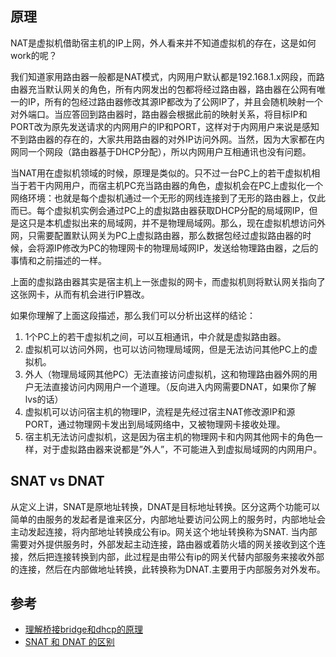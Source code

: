 ## 原理

NAT是虚拟机借助宿主机的IP上网，外人看来并不知道虚拟机的存在，这是如何work的呢？

我们知道家用路由器一般都是NAT模式，内网用户默认都是192.168.1.x网段，而路由器充当默认网关的角色，所有内网发出的包都将经过路由器，路由器在公网有唯一的IP，所有的包经过路由器修改其源IP都改为了公网IP了，并且会随机映射一个对外端口。当应答回到路由器时，路由器会根据此前的映射关系，将目标IP和PORT改为原先发送请求的内网用户的IP和PORT，这样对于内网用户来说是感知不到路由器的存在的，大家共用路由器的对外IP访问外网。当然，因为大家都在内网同一个网段（路由器基于DHCP分配），所以内网用户互相通讯也没有问题。

当NAT用在虚拟机领域的时候，原理是类似的。只不过一台PC上的若干虚拟机相当于若干内网用户，而宿主机PC充当路由器的角色，虚拟机会在PC上虚拟化一个网络环境：也就是每个虚拟机通过一个无形的网线连接到了无形的路由器上，仅此而已。每个虚拟机实例会通过PC上的虚拟路由器获取DHCP分配的局域网IP，但是这只是本机虚拟出来的局域网，并不是物理局域网。那么，现在虚拟机想访问外网，只需要配置默认网关为PC上虚拟路由器，那么数据包经过虚拟路由器的时候，会将源IP修改为PC的物理网卡的物理局域网IP，发送给物理路由器，之后的事情和之前描述的一样。

上面的虚拟路由器其实是宿主机上一张虚拟的网卡，而虚拟机则将默认网关指向了这张网卡，从而有机会进行IP篡改。

如果你理解了上面这段描述，那么我们可以分析出这样的结论：

1. 1个PC上的若干虚拟机之间，可以互相通讯，中介就是虚拟路由器。
2. 虚拟机可以访问外网，也可以访问物理局域网，但是无法访问其他PC上的虚拟机。
3. 外人（物理局域网其他PC）无法直接访问虚拟机，这和物理路由器外网的用户无法直接访问内网用户一个道理。（反向进入内网需要DNAT，如果你了解lvs的话）
4. 虚拟机可以访问宿主机的物理IP，流程是先经过宿主NAT修改源IP和源PORT，通过物理网卡发出到局域网络中，又被物理网卡接收处理。
5. 宿主机无法访问虚拟机，这是因为宿主机的物理网卡和内网其他网卡的角色一样，对于虚拟路由器来说都是”外人”，不可能进入到虚拟局域网的内网用户。

## SNAT vs DNAT

从定义上讲，SNAT是原地址转换，DNAT是目标地址转换。区分这两个功能可以简单的由服务的发起者是谁来区分，内部地址要访问公网上的服务时，内部地址会主动发起连接，将内部地址转换成公有ip。网关这个地址转换称为SNAT. 当内部需要对外提供服务时，外部发起主动连接，路由器或着防火墙的网关接收到这个连接，然后把连接转换到内部，此过程是由带公有ip的网关代替内部服务来接收外部的连接，然后在内部做地址转换，此转换称为DNAT.主要用于内部服务对外发布。

## 参考

- [理解桥接bridge和dhcp的原理](https://yuerblog.cc/2017/01/22/understand-bridge-and-dhcp/)
- [SNAT 和 DNAT 的区别](https://www.jianshu.com/p/34c62c632527)